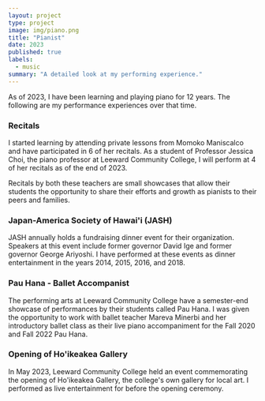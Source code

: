 ```yaml
---
layout: project
type: project
image: img/piano.png
title: "Pianist"
date: 2023
published: true
labels:
  - music
summary: "A detailed look at my performing experience."
---
```


As of 2023, I have been learning and playing piano for 12 years. The following are my performance experiences over that time.

### Recitals

I started learning by attending private lessons from Momoko Maniscalco and have participated in 6 of her recitals. As a student of Professor Jessica Choi, the piano professor at Leeward Community College, I will perform at 4 of her recitals as of the end of 2023.

Recitals by both these teachers are small showcases that allow their students the opportunity to share their efforts and growth as pianists to their peers and families.

### Japan-America Society of Hawai'i (JASH)

JASH annually holds a fundraising dinner event for their organization. Speakers at this event include former governor David Ige and former governor George Ariyoshi. I have performed at these events as dinner entertainment in the years 2014, 2015, 2016, and 2018.

### Pau Hana - Ballet Accompanist

The performing arts at Leeward Community College have a semester-end showcase of performances by their students called Pau Hana. I was given the opportunity to work with ballet teacher Mareva Minerbi and her introductory ballet class as their live piano accompaniment for the Fall 2020 and Fall 2022 Pau Hana.

### Opening of Ho'ikeakea Gallery

In May 2023, Leeward Community College held an event commemorating the opening of Ho'ikeakea Gallery, the college's own gallery for local art. I performed as live entertainment for before the opening ceremony.
